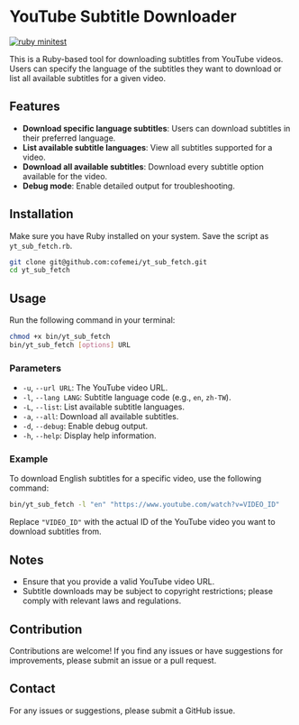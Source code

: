 # YouTube Subtitle Downloader
[![ruby minitest](https://github.com/cofemei/yt_sub_fetch/actions/workflows/ruby_minitest.yml/badge.svg)](https://github.com/cofemei/yt_sub_fetch/actions/workflows/ruby_minitest.yml/badge.svg)

This is a Ruby-based tool for downloading subtitles from YouTube videos. Users can specify the language of the subtitles they want to download or list all available subtitles for a given video.

## Features

- **Download specific language subtitles**: Users can download subtitles in their preferred language.
- **List available subtitle languages**: View all subtitles supported for a video.
- **Download all available subtitles**: Download every subtitle option available for the video.
- **Debug mode**: Enable detailed output for troubleshooting.

## Installation

Make sure you have Ruby installed on your system. Save the script as `yt_sub_fetch.rb`.

```bash
git clone git@github.com:cofemei/yt_sub_fetch.git
cd yt_sub_fetch
```

## Usage

Run the following command in your terminal:

```bash
chmod +x bin/yt_sub_fetch
bin/yt_sub_fetch [options] URL
```

### Parameters

- `-u`, `--url URL`: The YouTube video URL.
- `-l`, `--lang LANG`: Subtitle language code (e.g., `en`, `zh-TW`).
- `-L`, `--list`: List available subtitle languages.
- `-a`, `--all`: Download all available subtitles.
- `-d`, `--debug`: Enable debug output.
- `-h`, `--help`: Display help information.

### Example

To download English subtitles for a specific video, use the following command:

```bash
bin/yt_sub_fetch -l "en" "https://www.youtube.com/watch?v=VIDEO_ID"
```

Replace `"VIDEO_ID"` with the actual ID of the YouTube video you want to download subtitles from.

## Notes

- Ensure that you provide a valid YouTube video URL.
- Subtitle downloads may be subject to copyright restrictions; please comply with relevant laws and regulations.

## Contribution

Contributions are welcome! If you find any issues or have suggestions for improvements, please submit an issue or a pull request.

## Contact

For any issues or suggestions, please submit a GitHub issue.